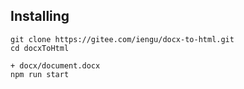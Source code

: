 ## Installing
```
git clone https://gitee.com/iengu/docx-to-html.git
cd docxToHtml

+ docx/document.docx
npm run start
```






